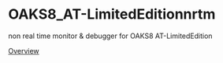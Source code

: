 # OAKS8_AT-LimitedEditionnrtm
non real time monitor &amp; debugger for OAKS8 AT-LimitedEdition

[Overview](https://spaceno123.github.io/aki-chi/www/R8C/nrtm3.html)

